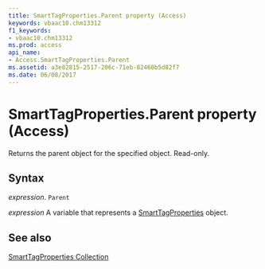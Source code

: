 ```yaml
---
title: SmartTagProperties.Parent property (Access)
keywords: vbaac10.chm13312
f1_keywords:
- vbaac10.chm13312
ms.prod: access
api_name:
- Access.SmartTagProperties.Parent
ms.assetid: a3e82815-2517-206c-71eb-82460b5d82f7
ms.date: 06/08/2017
---
```



# SmartTagProperties.Parent property (Access)

Returns the parent object for the specified object. Read-only.


## Syntax

_expression_. `Parent`

_expression_ A variable that represents a [SmartTagProperties](Access.SmartTagProperties.md) object.


## See also


[SmartTagProperties Collection](Access.SmartTagProperties.md)

